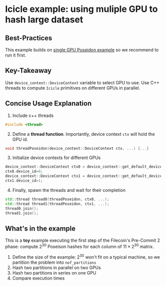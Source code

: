 # Icicle example: using muliple GPU to hash large dataset

## Best-Practices

This example builds on [single GPU Poseidon example](../poseidon/README.md) so we recommend to run it first.

## Key-Takeaway

Use `device_context::DeviceContext` variable to select GPU to use. 
Use C++ threads to compute `Icicle` primitives on different GPUs in parallel.

## Concise Usage Explanation

1. Include c++ threads

```c++
#include <thread>
```

2. Define a __thread function__. Importantly, device context `ctx` will hold the GPU id.

```c++
void threadPoseidon(device_context::DeviceContext ctx, ...) {...}
```

3. Initialize device contexts for different GPUs

```c++
device_context::DeviceContext ctx0 = device_context::get_default_device_context();
ctx0.device_id=0;
device_context::DeviceContext ctx1 = device_context::get_default_device_context();
ctx1.device_id=1;
``` 
4. Finally, spawn the threads and wait for their completion

```c++
std::thread thread0(threadPoseidon, ctx0, ...);
std::thread thread1(threadPoseidon, ctx1, ...);
thread0.join();
thread1.join();
```

## What's in the example

This is a **toy** example executing the first step of the Filecoin's Pre-Commit 2 phase: compute $2^{30}$ Poseison hashes for each column of $11 \times 2^{30}$ matrix.

1. Define the size of the example: $2^{30}$ won't fit on a typical machine, so we partition the problem into `nof_partitions`
2. Hash two partitions in parallel on two GPUs
3. Hash two partitions in series on one GPU
4. Compare execution times


